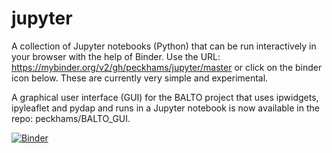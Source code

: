 # jupyter
A collection of Jupyter notebooks (Python) that can be run interactively in your browser with the help of Binder.  Use the URL: https://mybinder.org/v2/gh/peckhams/jupyter/master or click on the binder icon below.  These are currently very simple and experimental.

A graphical user interface (GUI) for the BALTO project that uses ipwidgets, ipyleaflet and pydap and runs in a Jupyter notebook is now available in the repo:  peckhams/BALTO_GUI.

[![Binder](https://mybinder.org/badge.svg)](https://mybinder.org/v2/gh/peckhams/jupyter/master)


